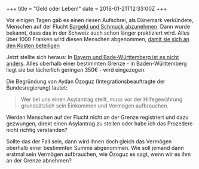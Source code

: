 +++
title = "Geld oder Leben!"
date = 2016-01-21T12:33:00Z
+++

Vor einigen Tagen gab es einen riesen Aufschrei, als Dänemark verkündete, Menschen auf der Flucht [Bargeld und Schmuck abzunehmen](http://www.zeit.de/politik/ausland/2016-01/daenemark-fluechtlinge-grenzkontrollen-wertgegenstaende). Dann wurde bekannt, dass das in der Schweiz auch schon länger praktiziert wird. Alles über 1000 Franken wird diesen Menschen abgenommen, [damit sie sich an den Kosten beteiligen](http://www.tagesschau.de/ausland/schweizfluechtlinge-101.html)

Jetzt stellte sich heraus: In [Bayern und Bade-Württemberg ist es nicht anders](http://www.spiegel.de/politik/deutschland/bayern-und-baden-wuerttemberg-polizei-nimmt-fluechtlingen-bargeld-ab-a-1073089.html). Alles oberhalb einer bestimmten Grenze - in Baden-Württemberg liegt sie bei lächerlich geringen 350€ - wird eingezogen.

Die Begründung von Aydan Özoguz (Integrationsbeauftragte der Bundesregierung) lautet:

> Wer bei uns einen Asylantrag stellt, muss vor der Hilfegewährung grundsätzlich sein Einkommen und Vermögen aufbrauchen.

Werden Menschen auf der Flucht nicht an der Grenze registriert und dazu gezwungen, direkt einen Asylantrag zu stellen oder habe ich das Prozedere nicht richtig verstanden?

Sollte das der Fall sein, dann wird ihnen doch gleich das Vermögen oberhalb einer bestimmten Summe abgenommen. Wie soll jemand dann erstmal sein Vermögen aufbrauchen, wie Özoguz es sagt, wenn wir es ihm an der Grenze abnehmen?